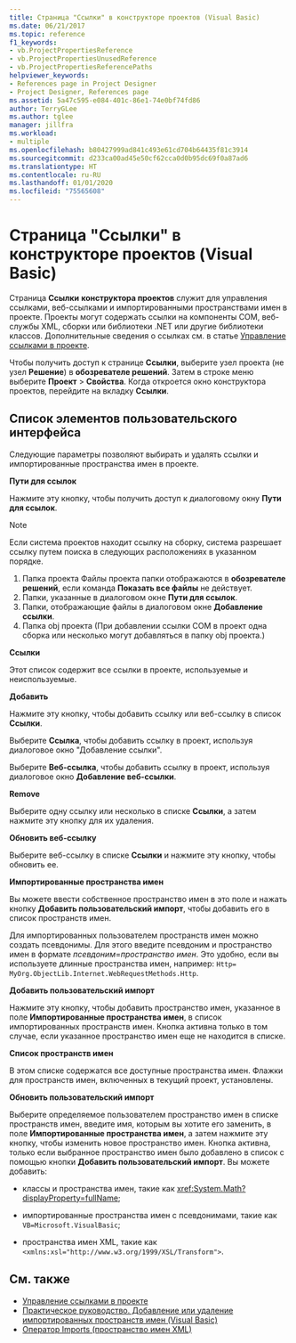 ```yaml
---
title: Страница "Ссылки" в конструкторе проектов (Visual Basic)
ms.date: 06/21/2017
ms.topic: reference
f1_keywords:
- vb.ProjectPropertiesReference
- vb.ProjectPropertiesUnusedReference
- vb.ProjectPropertiesReferencePaths
helpviewer_keywords:
- References page in Project Designer
- Project Designer, References page
ms.assetid: 5a47c595-e084-401c-86e1-74e0bf74fd86
author: TerryGLee
ms.author: tglee
manager: jillfra
ms.workload:
- multiple
ms.openlocfilehash: b80427999ad841c493e61cd704b64435f81c3914
ms.sourcegitcommit: d233ca00ad45e50cf62cca0d0b95dc69f0a87ad6
ms.translationtype: HT
ms.contentlocale: ru-RU
ms.lasthandoff: 01/01/2020
ms.locfileid: "75565608"
---
```

# <a name="references-page-project-designer-visual-basic"></a>Страница "Ссылки" в конструкторе проектов (Visual Basic)

Страница **Ссылки** **конструктора проектов** служит для управления ссылками, веб-ссылками и импортированными пространствами имен в проекте. Проекты могут содержать ссылки на компоненты COM, веб-службы XML, сборки или библиотеки .NET или другие библиотеки классов. Дополнительные сведения о ссылках см. в статье [Управление ссылками в проекте](../../ide/managing-references-in-a-project.md).

Чтобы получить доступ к странице **Ссылки**, выберите узел проекта (не узел **Решение**) в **обозревателе решений**. Затем в строке меню выберите **Проект** > **Свойства**. Когда откроется окно конструктора проектов, перейдите на вкладку **Ссылки**.

## <a name="uielement-list"></a>Список элементов пользовательского интерфейса

Следующие параметры позволяют выбирать и удалять ссылки и импортированные пространства имен в проекте.

**Пути для ссылок**

Нажмите эту кнопку, чтобы получить доступ к диалоговому окну **Пути для ссылок**.

> [!NOTE]
> Если система проектов находит ссылку на сборку, система разрешает ссылку путем поиска в следующих расположениях в указанном порядке.
>
> 1. Папка проекта Файлы проекта папки отображаются в **обозревателе решений**, если команда **Показать все файлы** не действует.
> 2. Папки, указанные в диалоговом окне **Пути для ссылок**.
> 3. Папки, отображающие файлы в диалоговом окне **Добавление ссылки**.
> 4. Папка obj проекта (При добавлении ссылки COM в проект одна сборка или несколько могут добавляться в папку obj проекта.)

 **Ссылки**

Этот список содержит все ссылки в проекте, используемые и неиспользуемые.

 **Добавить**

Нажмите эту кнопку, чтобы добавить ссылку или веб-ссылку в список **Ссылки**.

Выберите **Ссылка**, чтобы добавить ссылку в проект, используя диалоговое окно "Добавление ссылки".

Выберите **Веб-ссылка**, чтобы добавить ссылку в проект, используя диалоговое окно **Добавление веб-ссылки**.

 **Remove**

Выберите одну ссылку или несколько в списке **Ссылки**, а затем нажмите эту кнопку для их удаления.

 **Обновить веб-ссылку**

Выберите веб-ссылку в списке **Ссылки** и нажмите эту кнопку, чтобы обновить ее.

 **Импортированные пространства имен**

Вы можете ввести собственное пространство имен в это поле и нажать кнопку **Добавить пользовательский импорт**, чтобы добавить его в список пространств имен.

Для импортированных пользователем пространств имен можно создать псевдонимы. Для этого введите псевдоним и пространство имен в формате *псевдоним*=*пространство имен*. Это удобно, если вы используете длинные пространства имен, например: `Http= MyOrg.ObjectLib.Internet.WebRequestMethods.Http`.

 **Добавить пользовательский импорт**

Нажмите эту кнопку, чтобы добавить пространство имен, указанное в поле **Импортированные пространства имен**, в список импортированных пространств имен. Кнопка активна только в том случае, если указанное пространство имен еще не находится в списке.

 **Список пространств имен**

В этом списке содержатся все доступные пространства имен. Флажки для пространств имен, включенных в текущий проект, установлены.

 **Обновить пользовательский импорт**

Выберите определяемое пользователем пространство имен в списке пространств имен, введите имя, которым вы хотите его заменить, в поле **Импортированные пространства имен**, а затем нажмите эту кнопку, чтобы изменить новое пространство имен. Кнопка активна, только если выбранное пространство имен было добавлено в список с помощью кнопки **Добавить пользовательский импорт**. Вы можете добавить:

- классы и пространства имен, такие как <xref:System.Math?displayProperty=fullName>;

- импортированные пространства имен с псевдонимами, такие как `VB=Microsoft.VisualBasic`;

- пространства имен XML, такие как `<xmlns:xsl="http://www.w3.org/1999/XSL/Transform">`.

## <a name="see-also"></a>См. также

- [Управление ссылками в проекте](../../ide/managing-references-in-a-project.md)
- [Практическое руководство. Добавление или удаление импортированных пространств имен (Visual Basic)](../../ide/how-to-add-or-remove-imported-namespaces-visual-basic.md)
- [Оператор Imports (пространство имен XML)](/dotnet/visual-basic/language-reference/statements/imports-statement-xml-namespace)
